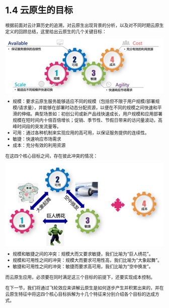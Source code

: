 # 1.4 云原生的目标

根据前面对云计算历史的追溯，对云原生出现背景的分析，以及对不同时期云原生定义的回顾总结，这里给出云原生的几个关键目标：



<div  align="center">
	<img src="../assets/cloud-native-goals.png" width = "520"  align=center />
</div>


- 规模：要求云原生服务能够适应不同的规模（包括但不限于用户规模/部署规模/请求量），并能够在部署时动态分配资源，以便在不同的规模之间快速和平滑的伸缩。典型场景如：初创公司或新产品线快速成长，用户规模和应用部署规模在短时间内十倍百倍增长；促销、季节性、节假日带来的访问量波动，高峰时间段的突发流量等。
- 可用：通过各种机制来实现应用的高可用，以保证服务提供的连续性。
- 敏捷：快速响应市场需求
- 成本：充分有效的利用资源

在这四个核心目标之间，存在彼此冲突的情况：

<div  align="center">
	<img src="../assets/cloud-native-goals-2.png" width = "520"  align=center />
</div>

- 规模和敏捷之间的冲突：规模大而又要求敏捷，我们比喻为“巨人绣花”。
- 规模和可用性之间的冲突：规模大而要求可用性高，我们比喻为“大象起舞”。
- 敏捷和可用性之间的冲突：敏捷而要求高可用，我们比喻为“空中换发”。

而云原生应用，必须要在同时满足这三个目标的前提下，还要实现成本控制。

在下一节，我们将通过飞轮效应来讲解云原生是如何逐步产生并积累出来的，并在云原生特征中将这四个核心目标拆解为十几个特征来分别介绍各个目标的达成方式。